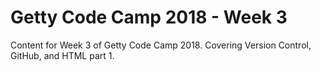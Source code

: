 # Getty Code Camp 2018 - Week 3
Content for Week 3 of Getty Code Camp 2018. Covering Version Control, GitHub, and HTML part 1.
